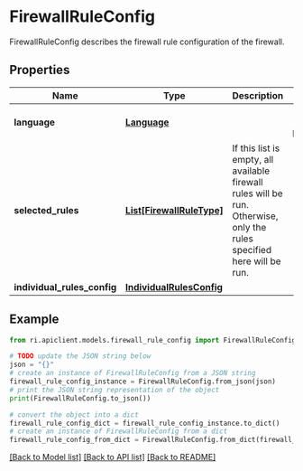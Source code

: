 # FirewallRuleConfig

FirewallRuleConfig describes the firewall rule configuration of the firewall.

## Properties

Name | Type | Description | Notes
------------ | ------------- | ------------- | -------------
**language** | [**Language**](Language.md) |  | [optional] [default to Language.EN]
**selected_rules** | [**List[FirewallRuleType]**](FirewallRuleType.md) | If this list is empty, all available firewall rules will be run. Otherwise, only the rules specified here will be run. | [optional] 
**individual_rules_config** | [**IndividualRulesConfig**](IndividualRulesConfig.md) |  | [optional] 

## Example

```python
from ri.apiclient.models.firewall_rule_config import FirewallRuleConfig

# TODO update the JSON string below
json = "{}"
# create an instance of FirewallRuleConfig from a JSON string
firewall_rule_config_instance = FirewallRuleConfig.from_json(json)
# print the JSON string representation of the object
print(FirewallRuleConfig.to_json())

# convert the object into a dict
firewall_rule_config_dict = firewall_rule_config_instance.to_dict()
# create an instance of FirewallRuleConfig from a dict
firewall_rule_config_from_dict = FirewallRuleConfig.from_dict(firewall_rule_config_dict)
```
[[Back to Model list]](../README.md#documentation-for-models) [[Back to API list]](../README.md#documentation-for-api-endpoints) [[Back to README]](../README.md)

